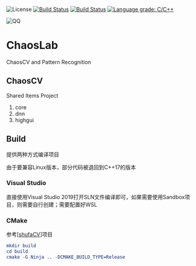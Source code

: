 ![License](https://img.shields.io/badge/license-BSD--3--Clause-blue.svg)
[![Build Status](https://github.com/zjysnow/ChaosLab/actions/workflows/cmake.yml/badge.svg)](https://github.com/zjysnow/ChaosLab/actions/workflows/cmake.yml)
[![Build Status](https://dev.azure.com/zjysnow/ChaosLab/_apis/build/status/ChaosLab?branchName=main)](https://dev.azure.com/zjysnow/ChaosLab/_build/latest?definitionId=33&branchName=main)
[![Language grade: C/C++](https://img.shields.io/lgtm/grade/cpp/g/zjysnow/ChaosLab.svg?logo=lgtm&logoWidth=18)](https://lgtm.com/projects/g/zjysnow/ChaosLab/context:cpp)

![QQ](https://img.shields.io/badge/QQ-980428900-grenn?logo=tencentqq)

# ChaosLab
ChaosCV and Pattern Recognition

## ChaosCV
Shared Items Project
1. core
2. dnn
3. highgui

## Build
提供两种方式编译项目

由于要兼容Linux版本，部分代码被退回到C++17的版本

### Visual Studio
直接使用Visual Studio 2019打开SLN文件编译即可，如果需要使用Sandbox项目，则需要自行创建；需要配置好WSL

### CMake
参考[[shufaCV](https://github.com/scarsty/shufaCV)]项目

```cmake
mkdir build
cd build
cmake -G Ninja .. -DCMAKE_BUILD_TYPE=Release
```